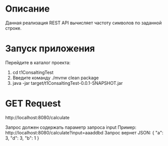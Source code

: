 # Описание
Данная реализация REST API вычисляет частоту символов по заданной строке.


# Запуск приложения
Перейдите в каталог проекта:
1. cd t1ConsaltingTest
2. Введите команду ./mvnw clean package
3. java -jar target/t1ConsaltingTest-0.0.1-SNAPSHOT.jar


# GET Request
http://localhost:8080/calculate

Запрос должен содержать параметр запроса input 
Пример:
http://localhost:8080/calculate?input=aaaddbd
Запрос вернет JSON: 
{
"a": 3,
"d": 3,
"b": 1
}
